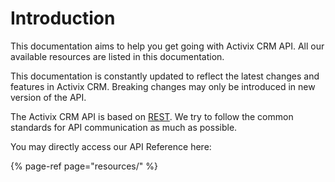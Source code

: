 # Introduction

This documentation aims to help you get going with Activix CRM API. All our available resources are listed in this documentation.

This documentation is constantly updated to reflect the latest changes and features in Activix CRM. Breaking changes may only be introduced in new version of the API.

The Activix CRM API is based on [REST](https://en.wikipedia.org/wiki/Representational_state_transfer). We try to follow the common standards for API communication as much as possible.

You may directly access our API Reference here:

{% page-ref page="resources/" %}

